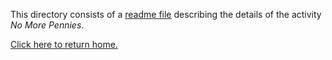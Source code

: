 This directory consists of a [readme file](https://github.com/sfushidahardy/SSEA-Linear-Algebra-Activities/blob/main/Non-LinearAlgebra/PaperFolding/paper-folding-readme.pdf) describing the details of the activity _No More Pennies_.

[Click here to return home.](https://github.com/sfushidahardy/SSEA-Linear-Algebra-Activities/blob/main/README.md#Non-Linear-Algebra)
